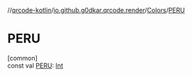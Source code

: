 //[qrcode-kotlin](../../../index.md)/[io.github.g0dkar.qrcode.render](../index.md)/[Colors](index.md)/[PERU](-p-e-r-u.md)

# PERU

[common]\
const val [PERU](-p-e-r-u.md): [Int](https://kotlinlang.org/api/latest/jvm/stdlib/kotlin/-int/index.html)
